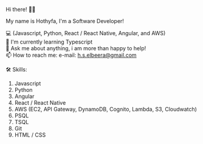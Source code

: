 Hi there! 👋🏼

My name is Hothyfa, I'm a Software Developer!

💻 (Javascript, Python, React / React Native, Angular, and AWS) <br />
🌴 I'm currently learning Typescript <br />
💬 Ask me about anything, i am more than happy to help! <br />
📫 How to reach me: e-mail: h.s.elbeera@gmail.com <br />

🛠 Skills:
1. Javascript
2. Python
3. Angular
4. React / React Native
5. AWS (EC2, API Gateway, DynamoDB, Cognito, Lambda, S3, Cloudwatch)
6. PSQL
7. TSQL
8. Git
10. HTML / CSS

